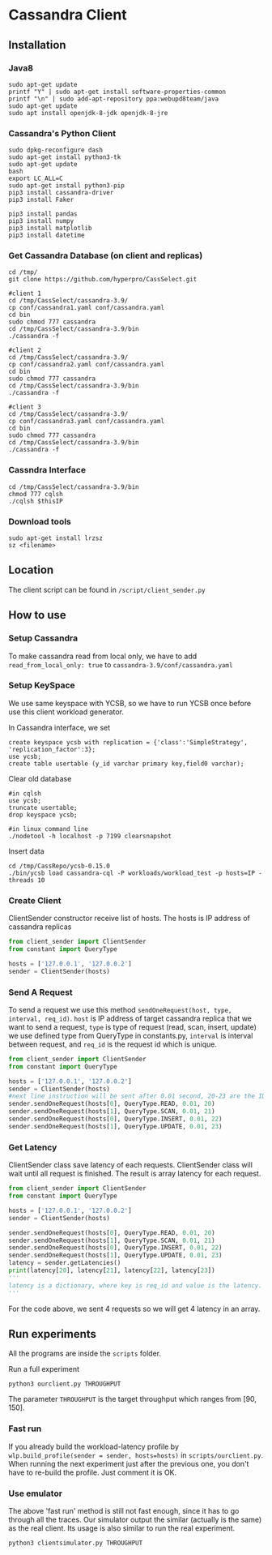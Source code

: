# Cassandra Client

## Installation
### Java8

    sudo apt-get update
    printf "Y" | sudo apt-get install software-properties-common
    printf "\n" | sudo add-apt-repository ppa:webupd8team/java
    sudo apt-get update
    sudo apt install openjdk-8-jdk openjdk-8-jre

### Cassandra's Python Client
    sudo dpkg-reconfigure dash
    sudo apt-get install python3-tk
    sudo apt-get update
    bash
    export LC_ALL=C
    sudo apt-get install python3-pip
    pip3 install cassandra-driver
    pip3 install Faker

    pip3 install pandas
    pip3 install numpy
    pip3 install matplotlib
    pip3 install datetime
  
### Get Cassandra Database (on client and replicas)
    cd /tmp/
    git clone https://github.com/hyperpro/CassSelect.git
    
    #client 1
    cd /tmp/CassSelect/cassandra-3.9/
    cp conf/cassandra1.yaml conf/cassandra.yaml
    cd bin
    sudo chmod 777 cassandra
    cd /tmp/CassSelect/cassandra-3.9/bin
    ./cassandra -f

    #client 2
    cd /tmp/CassSelect/cassandra-3.9/
    cp conf/cassandra2.yaml conf/cassandra.yaml
    cd bin
    sudo chmod 777 cassandra
    cd /tmp/CassSelect/cassandra-3.9/bin
    ./cassandra -f
    
    #client 3
    cd /tmp/CassSelect/cassandra-3.9/
    cp conf/cassandra3.yaml conf/cassandra.yaml
    cd bin
    sudo chmod 777 cassandra
    cd /tmp/CassSelect/cassandra-3.9/bin
    ./cassandra -f

### Cassndra Interface
    cd /tmp/CassSelect/cassandra-3.9/bin
    chmod 777 cqlsh
    ./cqlsh $thisIP 

### Download tools

    sudo apt-get install lrzsz
    sz <filename>
 
## Location
The client script can be found in `/script/client_sender.py`

## How to use

### Setup Cassandra
To make cassandra read from local only, we have to add `read_from_local_only: true` to `cassandra-3.9/conf/cassandra.yaml`

### Setup KeySpace
We use same keyspace with YCSB, so we have to run YCSB once before use this client workload generator.

In Cassandra interface, we set

    create keyspace ycsb with replication = {'class':'SimpleStrategy', 'replication_factor':3};
    use ycsb;
    create table usertable (y_id varchar primary key,field0 varchar);

Clear old database

    #in cqlsh
    use ycsb;
    truncate usertable;
    drop keyspace ycsb;
    
    #in linux command line
    ./nodetool -h localhost -p 7199 clearsnapshot

Insert data

    cd /tmp/CassRepo/ycsb-0.15.0
    ./bin/ycsb load cassandra-cql -P workloads/workload_test -p hosts=IP -threads 10



### Create Client
ClientSender constructor receive list of hosts. The hosts is IP address of cassandra replicas
```python
from client_sender import ClientSender
from constant import QueryType

hosts = ['127.0.0.1', '127.0.0.2']
sender = ClientSender(hosts)
```

### Send A Request
To send a request we use this method `sendOneRequest(host, type, interval, req_id)`. `host` is IP address of target cassandra replica that we want to send a request, `type` is type of request (read, scan, insert, update) we use defined type from QueryType in constants.py, `interval` is interval between request, and `req_id` is the request id which is unique. 
```python
from client_sender import ClientSender
from constant import QueryType

hosts = ['127.0.0.1', '127.0.0.2']
sender = ClientSender(hosts)
#next line instruction will be sent after 0.01 second, 20-23 are the IDs of requests.
sender.sendOneRequest(hosts[0], QueryType.READ, 0.01, 20) 
sender.sendOneRequest(hosts[1], QueryType.SCAN, 0.01, 21)
sender.sendOneRequest(hosts[0], QueryType.INSERT, 0.01, 22)
sender.sendOneRequest(hosts[1], QueryType.UPDATE, 0.01, 23)
```

### Get Latency
ClientSender class save latency of each requests. ClientSender class will wait until all request is finished. The result is array latency for each request.
```python
from client_sender import ClientSender
from constant import QueryType

hosts = ['127.0.0.1', '127.0.0.2']
sender = ClientSender(hosts)

sender.sendOneRequest(hosts[0], QueryType.READ, 0.01, 20) 
sender.sendOneRequest(hosts[1], QueryType.SCAN, 0.01, 21)
sender.sendOneRequest(hosts[0], QueryType.INSERT, 0.01, 22)
sender.sendOneRequest(hosts[1], QueryType.UPDATE, 0.01, 23)
latency = sender.getLatencies()
print(latency[20], latency[21], latency[22], latency[23])
'''
latency is a dictionary, where key is req_id and value is the latency.
'''
```
For the code above, we sent 4 requests so we will get 4 latency in an array.

## Run experiments

All the programs are inside the `scripts` folder.

Run a full experiment

    python3 ourclient.py THROUGHPUT
    
The parameter `THROUGHPUT` is the target throughput which ranges from [90, 150].

### Fast run

If you already build the workload-latency profile by `wlp.build_profile(sender = sender, hosts=hosts)` in `scripts/ourclient.py`.
When running the next experiment just after the previous one, you don't have to re-build the profile. Just comment it is OK.

### Use emulator

The above 'fast run' method is still not fast enough, since it has to go through all the traces. Our simulator output the similar (actually is the same)
as the real client. Its usage is also similar to run the real experiment.

    python3 clientsimulator.py THROUGHPUT


